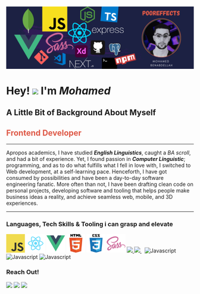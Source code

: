 ![Header](assets/header.png)

# Hey! <img src="https://raw.githubusercontent.com/MartinHeinz/MartinHeinz/master/wave.gif" width="30px"> I'm **_Mohamed_**

## A Little Bit of Background About Myself

## <span style="color:#de5947">Frontend Developer

---

Apropos academics, I have studied **_English Linguistics_**, caught a _BA scroll_, and had a bit of experience. Yet, I found passion in **_Computer Linguistic_**; programming, and as to do what fulfills what I fell in love with, I switched to Web development, at a self-learning pace. Henceforth, I have got consumed by possibilities and have been a day-to-day software engineering fanatic. More often than not, I have been drafting clean code on personal projects, developing software and tooling that helps people make business ideas a reality, and achieve seamless web, mobile, and 3D experiences.

---

### **Languages, Tech Skills & Tooling i can grasp and elevate**

<p>
<img src="https://raw.githubusercontent.com/github/explore/80688e429a7d4ef2fca1e82350fe8e3517d3494d/topics/javascript/javascript.png" alt="Javascript" style="width: 50px" style="height: 50px"  style="margin-right: 1rem" ></code>
<img src="https://raw.githubusercontent.com/github/explore/80688e429a7d4ef2fca1e82350fe8e3517d3494d/topics/react/react.png" alt="Javascript" style="width: 50px" style="height: 50px" style="margin-right: 1rem" >
<img src="https://raw.githubusercontent.com/github/explore/80688e429a7d4ef2fca1e82350fe8e3517d3494d/topics/vue/vue.png" alt="Javascript" style="width: 50px" style="height: 50px"  style="margin-right: 1rem">
<img src="https://raw.githubusercontent.com/github/explore/80688e429a7d4ef2fca1e82350fe8e3517d3494d/topics/html/html.png" alt="Javascript" style="width: 50px" style="height: 50px" style="margin-right: 1rem" >
<img src="https://raw.githubusercontent.com/github/explore/80688e429a7d4ef2fca1e82350fe8e3517d3494d/topics/css/css.png" alt="Javascript" style="width: 50px" style="height: 50px" style="margin-right: 1rem" >
<img src="https://raw.githubusercontent.com/github/explore/80688e429a7d4ef2fca1e82350fe8e3517d3494d/topics/sass/sass.png" alt="Javascript" style="width: 50px" style="height: 50px" style="margin-right: 1rem" >
<a href="https://git-scm.com/" target="_blank"> <img src="https://img.icons8.com/color/48/000000/git.png"/> </a> 
<a style="padding-right:8px;" href="https://nodejs.org" target="_blank"> <img src="https://img.icons8.com/color/48/000000/nodejs.png"/> </a> 
<img src="https://upload.wikimedia.org/wikipedia/commons/thumb/c/c2/Adobe_XD_CC_icon.svg/800px-Adobe_XD_CC_icon.svg.png" alt="Javascript" style="width: 40px" style="height: 40px" style="margin-right: 1rem" >
<img src="https://upload.wikimedia.org/wikipedia/commons/thumb/d/db/Npm-logo.svg/1920px-Npm-logo.svg.png" alt="Javascript" style="width: 60px" style="height: 60px" style="margin-right: 1rem" >
<img src="https://www.cypress.io/static/33498b5f95008093f5f94467c61d20ab/59c46/cypress-logo.webp" alt="Javascript" style="width: 65px" style="height: 65px" style="margin-right: 1rem" >
</p>

### Reach Out!

<p>
<a href = "https://www.linkedin.com/in/pooreffects/" target="_blank" ><img src="https://img.icons8.com/fluent/48/000000/linkedin.png"/></a>
<a href = "https://twitter.com/pooreffects" target="_blank" ><img src="https://img.icons8.com/fluent/48/000000/twitter.png"/></a>
<a href="https://codepen.io/pooreffects"  target="_blank" ><img src="https://img.icons8.com/ios-filled/50/000000/codepen.png"/></a>
</p>
</span>
